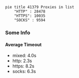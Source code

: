
```mermaid
pie title 41379 Proxies in list
    "HTTP" : 28478
    "HTTPS": 10035
    "SOCKS" : 9594
```

### Some Info
#### Average Timeout

- mixed: 4.0s
- http: 2.3s
- https: 8.2s
- socks: 6.3s